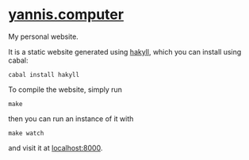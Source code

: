 # [yannis.computer](http://yannis.computer/)
My personal website.

It is a static website generated using
[hakyll](http://jaspervdj.be/hakyll),
which you can install using cabal:

    cabal install hakyll

To compile the website, simply run

	make

then you can run an instance of it with

	make watch

and visit it at
[localhost:8000](http://localhost:8000/).
